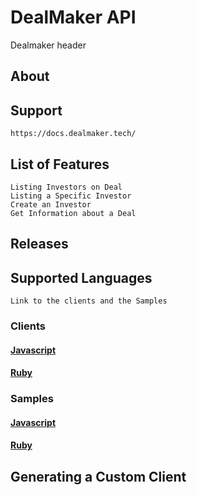 # DealMaker API
Dealmaker header
## About
## Support
    https://docs.dealmaker.tech/
## List of Features
    Listing Investors on Deal
    Listing a Specific Investor
    Create an Investor
    Get Information about a Deal
## Releases
## Supported Languages
    Link to the clients and the Samples
### Clients
#### [Javascript](https://github.com/DealMakerTech/api/tree/main/v1/clients/javascript)

#### [Ruby](https://github.com/DealMakerTech/api/tree/main/v1/clients/ruby)

### Samples
#### [Javascript](https://github.com/DealMakerTech/api/tree/main/v1/samples/javascript)

#### [Ruby](https://github.com/DealMakerTech/api/tree/main/v1/samples/ruby)


## Generating a Custom Client
